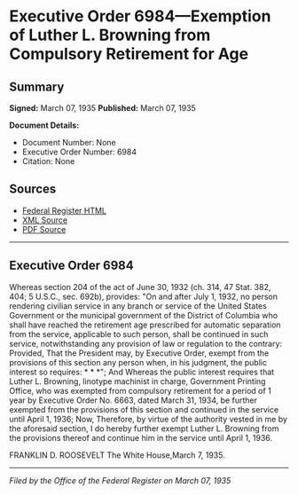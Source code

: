 # Executive Order 6984—Exemption of Luther L. Browning from Compulsory Retirement for Age

## Summary

**Signed:** March 07, 1935
**Published:** March 07, 1935

**Document Details:**
- Document Number: None
- Executive Order Number: 6984
- Citation: None

## Sources
- [Federal Register HTML](https://www.presidency.ucsb.edu/documents/executive-order-6984-exemption-luther-l-browning-from-compulsory-retirement-for-age)
- [XML Source](None)
- [PDF Source](None)

---

## Executive Order 6984

Whereas section 204 of the act of June 30, 1932 (ch. 314, 47 Stat. 382, 404; 5 U.S.C., sec. 692b), provides:
"On and after July 1, 1932, no person rendering civilian service in any branch or service of the United States Government or the municipal government of the District of Columbia who shall have reached the retirement age prescribed for automatic separation from the service, applicable to such person, shall be continued in such service, notwithstanding any provision of law or regulation to the contrary: Provided, That the President may, by Executive Order, exempt from the provisions of this section any person when, in his judgment, the public interest so requires: * * *";
And Whereas the public interest requires that Luther L. Browning, linotype machinist in charge, Government Printing Office, who was exempted from compulsory retirement for a period of 1 year by Executive Order No. 6663, dated March 31, 1934, be further exempted from the provisions of this section and continued in the service until April 1, 1936;
Now, Therefore, by virtue of the authority vested in me by the aforesaid section, I do hereby further exempt Luther L. Browning from the provisions thereof and continue him in the service until April 1, 1936.

FRANKLIN D. ROOSEVELT
The White House,March 7, 1935.

---

*Filed by the Office of the Federal Register on March 07, 1935*
